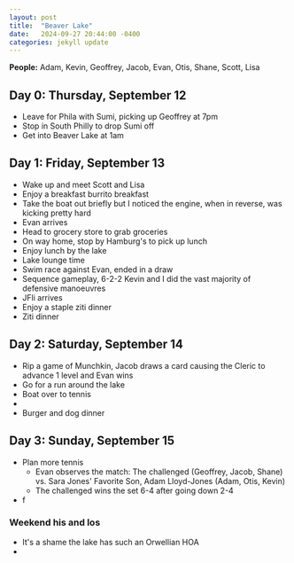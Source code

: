```yaml
---
layout: post
title:  "Beaver Lake"
date:   2024-09-27 20:44:00 -0400
categories: jekyll update
---
```


**People:** Adam, Kevin, Geoffrey, Jacob, Evan, Otis, Shane, Scott, Lisa

## Day 0: Thursday, September 12

- Leave for Phila with Sumi, picking up Geoffrey at 7pm
- Stop in South Philly to drop Sumi off
- Get into Beaver Lake at 1am

## Day 1: Friday, September 13

- Wake up and meet Scott and Lisa
- Enjoy a breakfast burrito breakfast
- Take the boat out briefly but I noticed the engine, when in reverse, was kicking pretty hard
- Evan arrives
- Head to grocery store to grab groceries
- On way home, stop by Hamburg's to pick up lunch
- Enjoy lunch by the lake
- Lake lounge time
- Swim race against Evan, ended in a draw
- Sequence gameplay, 6-2-2 Kevin and I did the vast majority of defensive manoeuvres
- JFli arrives
- Enjoy a staple ziti dinner
- Ziti dinner

## Day 2: Saturday, September 14

- Rip a game of Munchkin, Jacob draws a card causing the Cleric to advance 1 level and Evan wins
- Go for a run around the lake
- Boat over to tennis
- 
- Burger and dog dinner

## Day 3: Sunday, September 15

- Plan more tennis
  - Evan observes the match: The challenged (Geoffrey, Jacob, Shane) vs. Sara Jones' Favorite Son, Adam Lloyd-Jones (Adam, Otis, Kevin)
  - The challenged wins the set 6-4 after going down 2-4
- f

### Weekend his and los

- It's a shame the lake has such an Orwellian HOA
- 